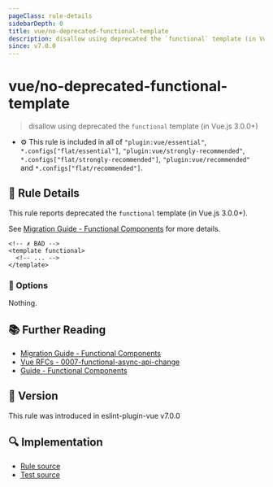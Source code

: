 ```yaml
---
pageClass: rule-details
sidebarDepth: 0
title: vue/no-deprecated-functional-template
description: disallow using deprecated the `functional` template (in Vue.js 3.0.0+)
since: v7.0.0
---
```


# vue/no-deprecated-functional-template

> disallow using deprecated the `functional` template (in Vue.js 3.0.0+)

- :gear: This rule is included in all of `"plugin:vue/essential"`, `*.configs["flat/essential"]`, `"plugin:vue/strongly-recommended"`, `*.configs["flat/strongly-recommended"]`, `"plugin:vue/recommended"` and `*.configs["flat/recommended"]`.

## :book: Rule Details

This rule reports deprecated the `functional` template (in Vue.js 3.0.0+).

See [Migration Guide - Functional Components](https://v3-migration.vuejs.org/breaking-changes/functional-components.html) for more details.

<eslint-code-block :rules="{'vue/no-deprecated-functional-template': ['error']}">

```vue
<!-- ✗ BAD -->
<template functional>
  <!-- ... -->
</template>
```

</eslint-code-block>

### :wrench: Options

Nothing.

## :books: Further Reading

- [Migration Guide - Functional Components](https://v3-migration.vuejs.org/breaking-changes/functional-components.html)
- [Vue RFCs - 0007-functional-async-api-change](https://github.com/vuejs/rfcs/blob/master/active-rfcs/0007-functional-async-api-change.md)
- [Guide - Functional Components](https://v2.vuejs.org/v2/guide/render-function.html#Functional-Components)

## :rocket: Version

This rule was introduced in eslint-plugin-vue v7.0.0

## :mag: Implementation

- [Rule source](https://github.com/vuejs/eslint-plugin-vue/blob/master/lib/rules/no-deprecated-functional-template.js)
- [Test source](https://github.com/vuejs/eslint-plugin-vue/blob/master/tests/lib/rules/no-deprecated-functional-template.js)
